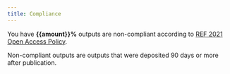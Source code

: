 ```yaml
---
title: Compliance
---
```


You have **{{amount}}%** outputs are non-compliant according to
[REF&nbsp;2021 Open Access Policy](https://core.ac.uk/ref-audit).

Non-compliant outputs are outputs that were deposited
90&nbsp;days or more after publication.
